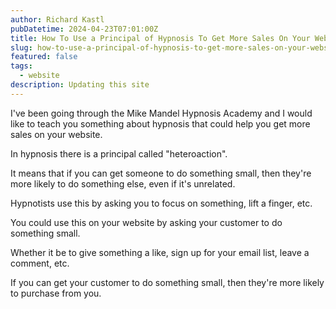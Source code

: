 ```yaml
---
author: Richard Kastl
pubDatetime: 2024-04-23T07:01:00Z
title: How To Use a Principal of Hypnosis To Get More Sales On Your Website
slug: how-to-use-a-principal-of-hypnosis-to-get-more-sales-on-your-website
featured: false
tags:
  - website
description: Updating this site
---
```


I've been going through the Mike Mandel Hypnosis Academy and I would like to teach you something about hypnosis that could help you get more sales on your website. 

In hypnosis there is a principal called "heteroaction". 

It means that if you can get someone to do something small, then they're more likely to do something else, even if it's unrelated. 

Hypnotists use this by asking you to focus on something, lift a finger, etc. 

You could use this on your website by asking your customer to do something small. 

Whether it be to give something a like, sign up for your email list, leave a comment, etc. 

If you can get your customer to do something small, then they're more likely to purchase from you.